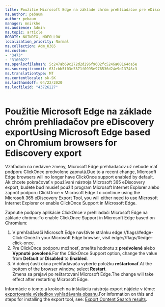 ```yaml
---
title: Použitie Microsoft Edge na základe chróm prehliadačov pre eDiscovery export
ms.author: pebaum
author: pebaum
manager: mnirkhe
ms.audience: Admin
ms.topic: article
ROBOTS: NOINDEX, NOFOLLOW
localization_priority: Normal
ms.collection: Adm_O365
ms.custom:
- "3473"
- "3100022"
ms.openlocfilehash: 5c247ab69c272d2d296f9602fc5246a08164da5e
ms.sourcegitcommit: 631cbb5f03e5371f0995e976536d24e9d13746c3
ms.translationtype: MT
ms.contentlocale: sk-SK
ms.lasthandoff: 04/22/2020
ms.locfileid: "43726227"
---
```

# <a name="using-microsoft-edge-based-on-chromium-browsers-for-ediscovery-export"></a><span data-ttu-id="b1a3d-102">Použitie Microsoft Edge na základe chróm prehliadačov pre eDiscovery export</span><span class="sxs-lookup"><span data-stu-id="b1a3d-102">Using Microsoft Edge based on Chromium browsers for Ediscovery export</span></span>

<span data-ttu-id="b1a3d-103">Vzhľadom na nedávne zmeny, Microsoft Edge prehliadačov už nebude mať podporu ClickOnce predvolene zapnutá.</span><span class="sxs-lookup"><span data-stu-id="b1a3d-103">Due to a recent change, Microsoft Edge browsers will no longer have ClickOnce support enabled by default.</span></span> <span data-ttu-id="b1a3d-104">Ak chcete pokračovať v používaní nástroja Microsoft 365 eDiscovery export, budete buď musieť použiť program Microsoft Internet Explorer alebo zapnúť podporu ClickOnce v Microsoft Edge.</span><span class="sxs-lookup"><span data-stu-id="b1a3d-104">To continue using the Microsoft 365 eDiscovery Export Tool, you will either need to use Microsoft Internet Explorer or enable ClickOnce Support in Microsoft Edge.</span></span> 

<span data-ttu-id="b1a3d-105">Zapnutie podpory aplikácie ClickOnce v prehliadači Microsoft Edge na základe chrómu:</span><span class="sxs-lookup"><span data-stu-id="b1a3d-105">To enable ClickOnce Support in Microsoft Edge based on Chromium:</span></span> 
1. <span data-ttu-id="b1a3d-106">V prehľadávači Microsoft Edge navštívte stránku edge://flags/#edge-Click-Once.</span><span class="sxs-lookup"><span data-stu-id="b1a3d-106">In your Microsoft Edge browser, visit edge://flags/#edge-click-once.</span></span>
2. <span data-ttu-id="b1a3d-107">Pre ClickOnce podporu možnosť, zmeňte hodnotu z **predvolené** alebo **Vypnuté** **povolené**.</span><span class="sxs-lookup"><span data-stu-id="b1a3d-107">For the ClickOnce Support option, change the value from **Default** or **Disabled** to **Enabled**.</span></span> 
3. <span data-ttu-id="b1a3d-108">V dolnej časti okna prehľadávača vyberte položku **reštartovať**.</span><span class="sxs-lookup"><span data-stu-id="b1a3d-108">At the bottom of the browser window, select **Restart**.</span></span> <br>
 <span data-ttu-id="b1a3d-109">Zmena sa prejaví po reštartovaní Microsoft Edge.</span><span class="sxs-lookup"><span data-stu-id="b1a3d-109">The change will take effect after restarting Microsoft Edge.</span></span> 

<span data-ttu-id="b1a3d-110">Informácie o tomto a krokoch na inštaláciu nástroja export nájdete v téme: [exportovanie výsledkov vyhľadávania obsahu](https://docs.microsoft.com/microsoft-365/compliance/export-search-results).</span><span class="sxs-lookup"><span data-stu-id="b1a3d-110">For information on this and steps for installing the  export tool, see: [ Export Content Search results](https://docs.microsoft.com/microsoft-365/compliance/export-search-results).</span></span>